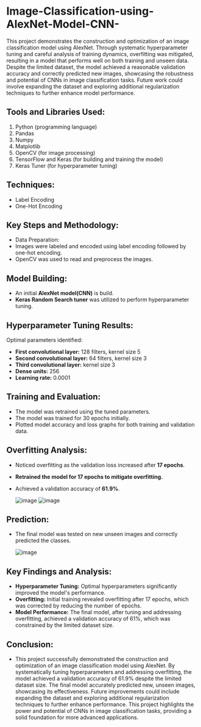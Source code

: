 # Image-Classification-using-AlexNet-Model-CNN-

This project demonstrates the construction and optimization of an image classification model using AlexNet. Through systematic hyperparameter tuning and careful analysis of training dynamics, overfitting was mitigated, resulting in a model that performs well on both training and unseen data. Despite the limited dataset, the model achieved a reasonable validation accuracy and correctly predicted new images, showcasing the robustness and potential of CNNs in image classification tasks. Future work could involve expanding the dataset and exploring additional regularization techniques to further enhance model performance.

## Tools and Libraries Used:
1. Python (programming language)
2. Pandas
3. Numpy
4. Matplotlib
5. OpenCV (for image processing)
6. TensorFlow and Keras (for building and training the model)
7. Keras Tuner (for hyperparameter tuning)
 
## Techniques:
 * Label Encoding
 * One-Hot Encoding
    
## Key Steps and Methodology:

 * Data Preparation:
 * Images were labeled and encoded using label encoding followed by one-hot encoding.
 * OpenCV was used to read and preprocess the images.
   
## Model Building:

* An initial **AlexNet model(CNN)** is build.
* **Keras Random Search tuner** was utilized to perform hyperparameter tuning.

## Hyperparameter Tuning Results:

Optimal parameters identified:

* **First convolutional layer:** 128 filters, kernel size 5
* **Second convolutional layer:** 64 filters, kernel size 3
* **Third convolutional layer:** kernel size 3
* **Dense units:** 256
* **Learning rate:** 0.0001
  
## Training and Evaluation:

 * The model was retrained using the tuned parameters.
 * The model was trained for 30 epochs initially.
 * Plotted model accuracy and loss graphs for both training and validation data.

## Overfitting Analysis:

* Noticed overfitting as the validation loss increased after **17 epochs**.
* **Retrained the model for 17 epochs to mitigate overfitting.**
* Achieved a validation accuracy of **61.9%**.

  ![image](https://github.com/user-attachments/assets/eb7ced20-74b8-4e91-b05e-e856e308148b) ![image](https://github.com/user-attachments/assets/802b6800-6331-4003-940a-328ab2fde8db)



## Prediction:

* The final model was tested on new unseen images and correctly predicted the classes.

  ![image](https://github.com/user-attachments/assets/a89c14ee-6353-43f1-878c-f1353fd04c5b)

## Key Findings and Analysis:

* **Hyperparameter Tuning:** Optimal hyperparameters significantly improved the model's performance.
* **Overfitting:** Initial training revealed overfitting after 17 epochs, which was corrected by reducing the number of epochs.
* **Model Performance:** The final model, after tuning and addressing overfitting, achieved a validation accuracy of 61%, which was constrained by the limited dataset size.

## Conclusion:

* This project successfully demonstrated the construction and optimization of an image classification model using AlexNet. By systematically tuning hyperparameters and addressing overfitting, the model achieved a validation accuracy of 61.9% despite the limited dataset size. The final model accurately predicted new, unseen images, showcasing its effectiveness. Future improvements could include expanding the dataset and exploring additional regularization techniques to further enhance performance. This project highlights the power and potential of CNNs in image classification tasks, providing a solid foundation for more advanced applications.


